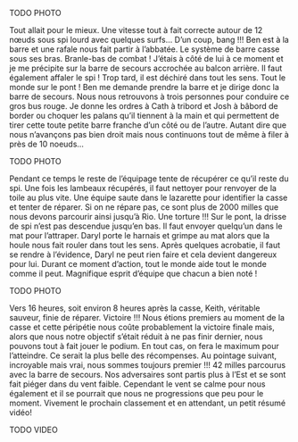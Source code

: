 TODO PHOTO

Tout allait pour le mieux. Une vitesse tout à fait correcte autour de 12 nœuds sous spi lourd avec quelques surfs… D’un coup, bang !!! Ben est à la barre et une rafale nous fait partir à l’abbatée. Le système de barre casse sous ses bras.
Branle-bas de combat ! J’étais à côté de lui à ce moment et je me précipite sur la barre de secours accrochée au balcon arrière. Il faut également affaler le spi ! Trop tard, il est déchiré dans tout les sens. Tout le monde sur le pont ! Ben me demande prendre la barre et je dirige donc la barre de secours. Nous nous retrouvons à trois personnes pour conduire ce gros bus rouge. Je donne les ordres à Cath à tribord et Josh à bâbord de border ou choquer les palans qu’il tiennent à la main et qui permettent de tirer cette toute petite barre franche d’un côté ou de l’autre. Autant dire que nous n’avançons pas bien droit mais nous continuons tout de même à filer à près de 10 noeuds…


TODO PHOTO

Pendant ce temps le reste de l’équipage tente de récupérer ce qu’il reste du spi. Une fois les lambeaux récupérés, il faut nettoyer pour renvoyer de la toile au plus vite. Une équipe saute dans le lazarette pour identifier la casse et tenter de réparer. Si on ne répare pas, ce sont plus de 2000 milles que nous devons parcourir ainsi jusqu’à Rio. Une torture !!!
Sur le pont, la drisse de spi n’est pas descendue jusqu’en bas. Il faut envoyer quelqu’un dans le mat pour l’attraper. Daryl porte le harnais et grimpe au mat alors que la houle nous fait rouler dans tout les sens. Après quelques acrobatie, il faut se rendre à l’évidence, Daryl ne peut rien faire et cela devient dangereux pour lui.
Durant ce moment d’action, tout le monde aide tout le monde comme il peut. Magnifique esprit d’équipe que chacun a bien noté !

TODO PHOTO

Vers 16 heures, soit environ 8 heures après la casse, Keith, véritable sauveur, finie de réparer. Victoire !!! Nous étions premiers au moment de la casse et cette péripétie nous coûte probablement la victoire finale mais, alors que nous notre objectif s’était réduit à ne pas finir dernier, nous pouvons tout à fait jouer le podium. En tout cas, on fera le maximum pour l’atteindre. Ce serait la plus belle des récompenses.
Au pointage suivant, incroyable mais vrai, nous sommes toujours premier !!! 42 milles parcourus avec la barre de secours. Nos adversaires sont partis plus à l’Est et se sont fait piéger dans du vent faible. Cependant le vent se calme pour nous également et il se pourrait que nous ne progressions que peu pour le moment. Vivement le prochain classement et en attendant, un petit résumé vidéo!

TODO VIDEO
